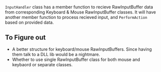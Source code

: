 `InputHandler` class has a member function to recieve RawInputBuffer data from corresponding Keyboard & Mouse RawInputBuffer classes.
It will have another member function to process recieved input, and `PerformAction` based on provided data.

## To Figure out
- A better structure for keyboard/mouse RawInputBuffers. Since having them talk to a DLL lib would be a nightmare.
- Whether to use single RawInputBuffer class for both mouse and keybaord or separate classes.
